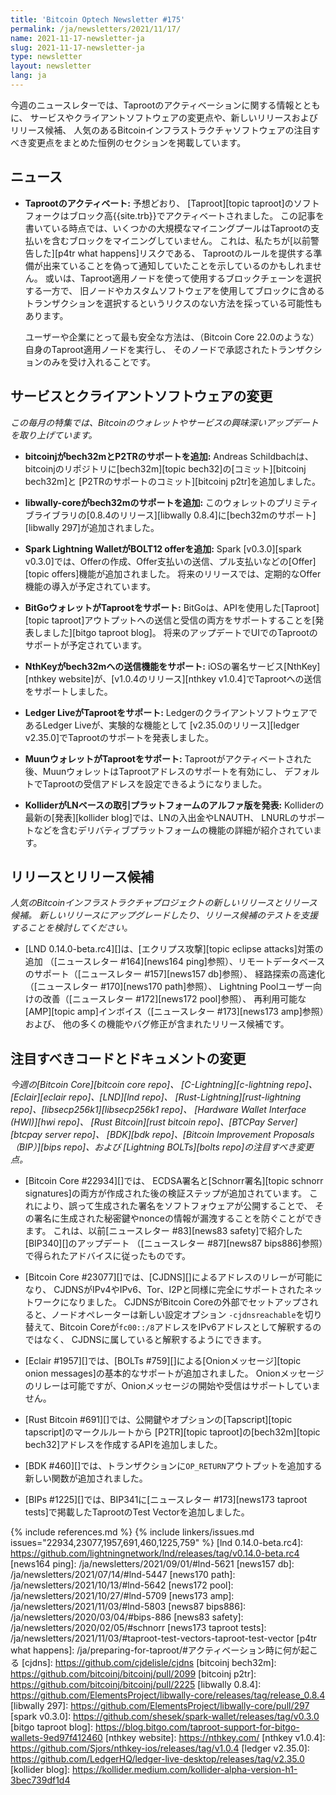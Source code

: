 ```yaml
---
title: 'Bitcoin Optech Newsletter #175'
permalink: /ja/newsletters/2021/11/17/
name: 2021-11-17-newsletter-ja
slug: 2021-11-17-newsletter-ja
type: newsletter
layout: newsletter
lang: ja
---
```

今週のニュースレターでは、Taprootのアクティベーションに関する情報とともに、
サービスやクライアントソフトウェアの変更点や、新しいリリースおよびリリース候補、
人気のあるBitcoinインフラストラクチャソフトウェアの注目すべき変更点をまとめた恒例のセクションを掲載しています。

## ニュース

- **Taprootのアクティベート:** 予想どおり、
  [Taproot][topic taproot]のソフトフォークはブロック高{{site.trb}}でアクティベートされました。
  この記事を書いている時点では、いくつかの大規模なマイニングプールはTaprootの支払いを含むブロックをマイニングしていません。
  これは、私たちが[以前警告した][p4tr what happens]リスクである、
  Taprootのルールを提供する準備が出来ていることを偽って通知していたことを示しているのかもしれません。
  或いは、Taproot適用ノードを使って使用するブロックチェーンを選択する一方で、
  旧ノードやカスタムソフトウェアを使用してブロックに含めるトランザクションを選択するというリクスのない方法を採っている可能性もあります。

    ユーザーや企業にとって最も安全な方法は、（Bitcoin Core 22.0のような）自身のTaproot適用ノードを実行し、
    そのノードで承認されたトランザクションのみを受け入れることです。

## サービスとクライアントソフトウェアの変更

*この毎月の特集では、Bitcoinのウォレットやサービスの興味深いアップデートを取り上げています。*

- **bitcoinjがbech32mとP2TRのサポートを追加:**
  Andreas Schildbachは、bitcoinjのリポジトリに[bech32m][topic bech32]の[コミット][bitcoinj bech32m]と
  [P2TRのサポートのコミット][bitcoinj p2tr]を追加しました。

- **libwally-coreがbech32mのサポートを追加:**
  このウォレットのプリミティブライブラリの[0.8.4のリリース][libwally 0.8.4]に[bech32mのサポート][libwally 297]が追加されました。

- **Spark Lightning WalletがBOLT12 offerを追加:**
  Spark [v0.3.0][spark v0.3.0]では、Offerの作成、Offer支払いの送信、プル支払いなどの[Offer][topic offers]機能が追加されました。
  将来のリリースでは、定期的なOffer機能の導入が予定されています。

- **BitGoウォレットがTaprootをサポート:**
  BitGoは、APIを使用した[Taproot][topic taproot]アウトプットへの送信と受信の両方をサポートすることを[発表しました][bitgo taproot blog]。
  将来のアップデートでUIでのTaprootのサポートが予定されています。

- **NthKeyがbech32mへの送信機能をサポート:**
  iOSの署名サービス[NthKey][nthkey website]が、[v1.0.4のリリース][nthkey v1.0.4]でTaprootへの送信をサポートしました。

- **Ledger LiveがTaprootをサポート:**
  LedgerのクライアントソフトウェアであるLedger Liveが、実験的な機能として
  [v2.35.0のリリース][ledger v2.35.0]でTaprootのサポートを発表しました。

- **MuunウォレットがTaprootをサポート:**
  Taprootがアクティベートされた後、MuunウォレットはTaprootアドレスのサポートを有効にし、
  デフォルトでTaprootの受信アドレスを設定できるようになりました。

- **KolliderがLNベースの取引プラットフォームのアルファ版を発表:**
  Kolliderの最新の[発表][kollider blog]では、LNの入出金やLNAUTH、
  LNURLのサポートなどを含むデリバティブプラットフォームの機能の詳細が紹介されています。

## リリースとリリース候補

*人気のBitcoinインフラストラクチャプロジェクトの新しいリリースとリリース候補。
新しいリリースにアップグレードしたり、リリース候補のテストを支援することを検討してください。*

- [LND 0.14.0-beta.rc4][]は、[エクリプス攻撃][topic eclipse attacks]対策の追加
  （[ニュースレター #164][news164 ping]参照）、リモートデータベースのサポート（[ニュースレター #157][news157 db]参照）、
  経路探索の高速化（[ニュースレター #170][news170 path]参照）、
  Lightning Poolユーザー向けの改善（[ニュースレター #172][news172 pool]参照）、
  再利用可能な[AMP][topic amp]インボイス（[ニュースレター #173][news173 amp]参照）および、
  他の多くの機能やバグ修正が含まれたリリース候補です。

## 注目すべきコードとドキュメントの変更

*今週の[Bitcoin Core][bitcoin core repo]、
[C-Lightning][c-lightning repo]、[Eclair][eclair repo]、[LND][lnd repo]、
[Rust-Lightning][rust-lightning repo]、[libsecp256k1][libsecp256k1 repo]、
[Hardware Wallet Interface (HWI)][hwi repo]、
[Rust Bitcoin][rust bitcoin repo]、[BTCPay Server][btcpay server repo]、
[BDK][bdk repo]、[Bitcoin Improvement Proposals（BIP）][bips repo]、および
[Lightning BOLTs][bolts repo]の注目すべき変更点。*

- [Bitcoin Core #22934][]では、
  ECDSA署名と[Schnorr署名][topic schnorr signatures]の両方が作成された後の検証ステップが追加されています。
  これにより、誤って生成された署名をソフトフォウェアが公開することで、
  その署名に生成された秘密鍵やnonceの情報が漏洩することを防ぐことができます。
  これは、以前[ニュースレター #83][news83 safety]で紹介した[BIP340][]のアップデート
  （[ニュースレター #87][news87 bips886]参照）で得られたアドバイスに従ったものです。

- [Bitcoin Core #23077][]では、[CJDNS][]によるアドレスのリレーが可能になり、
  CJDNSがIPv4やIPv6、Tor、I2Pと同様に完全にサポートされたネットワークになりました。
  CJDNSがBitcoin Coreの外部でセットアップされると、ノードオペレーターは新しい設定オプション
  `-cjdnsreachable`を切り替えて、Bitcoin Coreが`fc00::/8`アドレスをIPv6アドレスとして解釈するのではなく、
  CJDNSに属していると解釈するようにできます。

- [Eclair #1957][]では、[BOLTs #759][]による[Onionメッセージ][topic onion messages]の基本的なサポートが追加されました。
  Onionメッセージのリレーは可能ですが、Onionメッセージの開始や受信はサポートしていません。

- [Rust Bitcoin #691][]では、公開鍵やオプションの[Tapscript][topic tapscript]のマークルルートから
  [P2TR][topic taproot]の[bech32m][topic bech32]アドレスを作成するAPIを追加しました。

- [BDK #460][]では、トランザクションに`OP_RETURN`アウトプットを追加する新しい関数が追加されました。

- [BIPs #1225][]では、BIP341に[ニュースレター #173][news173 taproot tests]で掲載したTaprootのTest Vectorを追加しました。

{% include references.md %}
{% include linkers/issues.md issues="22934,23077,1957,691,460,1225,759" %}
[lnd 0.14.0-beta.rc4]: https://github.com/lightningnetwork/lnd/releases/tag/v0.14.0-beta.rc4
[news164 ping]: /ja/newsletters/2021/09/01/#lnd-5621
[news157 db]: /ja/newsletters/2021/07/14/#lnd-5447
[news170 path]: /ja/newsletters/2021/10/13/#lnd-5642
[news172 pool]: /ja/newsletters/2021/10/27/#lnd-5709
[news173 amp]: /ja/newsletters/2021/11/03/#lnd-5803
[news87 bips886]: /ja/newsletters/2020/03/04/#bips-886
[news83 safety]: /ja/newsletters/2020/02/05/#schnorr
[news173 taproot tests]: /ja/newsletters/2021/11/03/#taproot-test-vectors-taproot-test-vector
[p4tr what happens]: /ja/preparing-for-taproot/#アクティベーション時に何が起こる
[cjdns]: https://github.com/cjdelisle/cjdns
[bitcoinj bech32m]: https://github.com/bitcoinj/bitcoinj/pull/2099
[bitcoinj p2tr]: https://github.com/bitcoinj/bitcoinj/pull/2225
[libwally 0.8.4]: https://github.com/ElementsProject/libwally-core/releases/tag/release_0.8.4
[libwally 297]: https://github.com/ElementsProject/libwally-core/pull/297
[spark v0.3.0]: https://github.com/shesek/spark-wallet/releases/tag/v0.3.0
[bitgo taproot blog]: https://blog.bitgo.com/taproot-support-for-bitgo-wallets-9ed97f412460
[nthkey website]: https://nthkey.com/
[nthkey v1.0.4]: https://github.com/Sjors/nthkey-ios/releases/tag/v1.0.4
[ledger v2.35.0]: https://github.com/LedgerHQ/ledger-live-desktop/releases/tag/v2.35.0
[kollider blog]: https://kollider.medium.com/kollider-alpha-version-h1-3bec739df1d4
